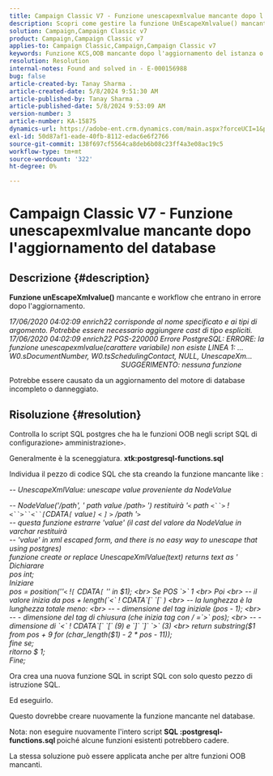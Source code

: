 ```yaml
---
title: Campaign Classic V7 - Funzione unescapexmlvalue mancante dopo l'aggiornamento del database
description: Scopri come gestire la funzione UnEscapeXmlvalue() mancante e i flussi di lavoro che incontrano errori dopo l'aggiornamento.
solution: Campaign,Campaign Classic v7
product: Campaign,Campaign Classic v7
applies-to: Campaign Classic,Campaign,Campaign Classic v7
keywords: Funzione KCS,OOB mancante dopo l'aggiornamento del istanza o del database
resolution: Resolution
internal-notes: Found and solved in - E-000156988
bug: false
article-created-by: Tanay Sharma .
article-created-date: 5/8/2024 9:51:30 AM
article-published-by: Tanay Sharma .
article-published-date: 5/8/2024 9:53:09 AM
version-number: 3
article-number: KA-15875
dynamics-url: https://adobe-ent.crm.dynamics.com/main.aspx?forceUCI=1&pagetype=entityrecord&etn=knowledgearticle&id=3904d784-200d-ef11-9f8a-6045bd026dc7
exl-id: 50d87af1-eade-40fb-8112-edac6e6f2766
source-git-commit: 138f697cf5564ca8deb6b08c23ff4a3e08ac19c5
workflow-type: tm+mt
source-wordcount: '322'
ht-degree: 0%

---
```


# Campaign Classic V7 - Funzione unescapexmlvalue mancante dopo l&#39;aggiornamento del database

## Descrizione {#description}


<b>Funzione unEscapeXmlvalue()</b> mancante e workflow che entrano in errore dopo l&#39;aggiornamento.

*17/06/2020 04:02:09 enrich22 corrisponde al nome specificato e ai tipi di argomento. Potrebbe essere necessario aggiungere cast di tipo espliciti. 
<br>17/06/2020 04:02:09 enrich22 PGS-220000 Errore PostgreSQL: ERRORE: la funzione unescapexmlvalue(carattere variabile) non esiste LINEA 1: ... W0.sDocumentNumber, W0.tsSchedulingContact, NULL, UnescapeXm...                                                               SUGGERIMENTO: nessuna funzione* 

Potrebbe essere causato da un aggiornamento del motore di database incompleto o danneggiato.


## Risoluzione {#resolution}


Controlla lo script SQL postgres che ha le funzioni OOB negli script SQL di configurazione`>` amministrazione`>`.

Generalmente è la sceneggiatura. <b>xtk:postgresql-functions.sql</b>

Individua il pezzo di codice SQL che sta creando la funzione mancante like :

*-- UnescapeXmlValue: unescape value proveniente da NodeValue*

*-- NodeValue(&#39;/path&#39;, &#39; path value /path`>` &#39;) restituirà &#39;`<` path `<``>` !`<``>``<``[`CDATA`[` value`]` `<` `]` `>` /path &#39;`>`
<br>-- questa funzione estrarre &#39;value&#39; (il cast del valore da NodeValue in varchar restituirà
<br>-- &#39;value&#39; in xml escaped form, and there is no easy way to unescape that using postgres)
<br>funzione create or replace UnescapeXmlValue(text) returns text as &#39;
<br>Dichiarare
<br> pos int;
<br>Iniziare
<br> pos = position(&#39;&#39;`<` !`[` CDATA`[` &#39;&#39; in $1);
<br> Se POS `>`  1
<br> Poi
<br> -- il valore inizia da pos + length(`<` ! CDATA`[` `[` )
<br> -- la lunghezza è la lunghezza totale meno:
<br> -- - dimensione del tag iniziale (pos - 1);
<br> -- - dimensione del tag di chiusura (che inizia tag con / =`>`  pos);
<br> -- - dimensione di `<` ! CDATA`[` `[`  (9) e `]` `]` `>`  (3)
<br> return substring($1 from pos + 9 for (char_length($1) - 2 \* pos - 11));
<br> fine se;
<br> ritorno $ 1;
<br>Fine;*



Ora crea una nuova funzione SQL in script SQL con solo questo pezzo di istruzione SQL.

Ed eseguirlo.

Questo dovrebbe creare nuovamente la funzione mancante nel database.

Nota: non eseguire nuovamente l&#39;intero script <b>SQL :postgresql-functions.sql </b>poiché alcune funzioni esistenti potrebbero cadere.

La stessa soluzione può essere applicata anche per altre funzioni OOB mancanti.
